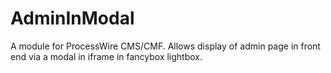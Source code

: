 # AdminInModal
A module for ProcessWire CMS/CMF. Allows display of admin page in front end via a modal in iframe in fancybox lightbox.
